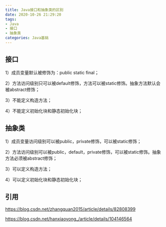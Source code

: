 ```yaml
---
title: Java接口和抽象类的区别
date: 2020-10-26 21:29:20
tags: 
- Java
- 接口
- 抽象类
categories: Java基础
---
```


## 接口

1）成员变量默认被修饰为：public static final；

2）方法访问级别只可以被default修饰，方法可以被static修饰。抽象方法默认会被abstract修饰；

3）不能定义构造方法；

4）不能定义初始化块和静态初始化块；

## 抽象类

1）成员变量访问级别可以被public，private修饰，可以被static修饰；

2）方法访问级别可以被public，default，private修饰，可以被static修饰。抽象方法必须被abstract修饰；

3）可以定义构造方法；

4）可以定义初始化块和静态初始化块；

## 引用

https://blog.csdn.net/zhangquan2015/article/details/82808399

https://blog.csdn.net/hanxiaoyong_/article/details/104146564